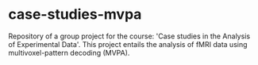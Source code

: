 # case-studies-mvpa
Repository of a group project for the course: 'Case studies in the Analysis of Experimental Data'. This project entails the analysis of fMRI data using multivoxel-pattern decoding (MVPA).
